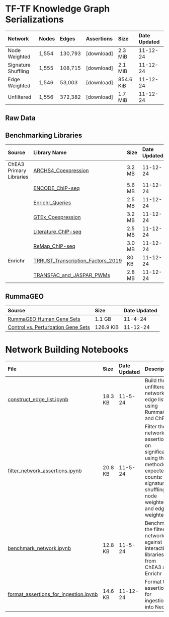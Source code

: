 # TF-TF Knowledge Graph Serializations
| Network | Nodes | Edges | Assertions | Size | Date Updated |
| :--------- | :--------- | :--------- | :--------- | :--------- | :--------- |
| Node Weighted | 1,554 | 130,793 | [download] | 2.3 MiB | 11-12-24 |
| Signature Shuffling | 1,555 | 108,715 | [download] | 2.1 MiB | 11-12-24 |
| Edge Weighted | 1,546 | 53,003 | [download] | 854.6 KiB | 11-12-24 |
| Unfiltered | 1,556 | 372,382 | [download] | 1.7 MiB | 11-12-24 |

## Raw Data
## Benchmarking Libraries
| Source | Library Name | Size | Date Updated |
| :--------- | :--------- | :--------- | :--------- |
| ChEA3 Primary Libraries | [ARCHS4_Coexpression](https://maayanlab.cloud/chea3/assets/tflibs/ARCHS4_Coexpression.gmt) | 3.2 MB | 11-12-24 |
|| [ENCODE_ChIP-seq](https://maayanlab.cloud/chea3/assets/tflibs/ENCODE_ChIP-seq.gmt) | 5.6 MB | 11-12-24 |
|| [Enrichr_Queries](https://maayanlab.cloud/chea3/assets/tflibs/Enrichr_Queries.gmt) | 2.5 MB | 11-12-24 |
|| [GTEx_Coexpression](https://maayanlab.cloud/chea3/assets/tflibs/GTEx_Coexpression.gmt) | 3.2 MB | 11-12-24 |
|| [Literature_ChIP-seq](https://maayanlab.cloud/chea3/assets/tflibs/Literature_ChIP-seq.gmt) | 2.5 MB | 11-12-24 |
|| [ReMap_ChIP-seq](https://maayanlab.cloud/chea3/assets/tflibs/ReMap_ChIP-seq.gmt) | 3.0 MB | 11-12-24 |
| Enrichr | [TRRUST_Transcription_Factors_2019](https://maayanlab.cloud/Enrichr/geneSetLibrary?mode=text&libraryName=TRRUST_Transcription_Factors_2019) | 80 KB | 11-12-24 |
|| [TRANSFAC_and_JASPAR_PWMs](https://maayanlab.cloud/Enrichr/geneSetLibrary?mode=text&libraryName=TRANSFAC_and_JASPAR_PWMs) | 2.8 MB | 11-12-24 |

## RummaGEO 
| Source | Size | Date Updated |
| :--------- | :--------- | :--------- |
| [RummaGEO Human Gene Sets](https://s3.amazonaws.com/maayanlab-public/rummageo/2.5/human-geo-auto.gmt.gz) | 1.1 GB | 11-4-24 |
| [Control vs. Perturbation Gene Sets](https://minio.dev.maayanlab.cloud/hgrn-chear/single_perturbation_gses.txt) | 126.9 KiB | 11-12-24 |

# Network Building Notebooks
| File | Size | Date Updated | Description |
| :--------- | :--------- | :--------- | :--------- |
| [construct_edge_list.ipynb](https://github.com/MaayanLab/TranscriptionNetwork-Demo/blob/main/tf_knowledge_graph/construct_edge_list.ipynb) | 18.3 KB | 11-5-24 | Build the unfiltered network edge list using RummaGEO and ChEA3 |
| [filter_network_assertions.ipynb](https://github.com/MaayanLab/TranscriptionNetwork-Demo/blob/main/tf_knowledge_graph/filter_network_assertions.ipynb) | 20.8 KB | 11-5-24 | Filter the network assertions on significance using three methods of expected counts: signature shuffling, node weighted, and edge weighted |
| [benchmark_network.ipynb](https://github.com/MaayanLab/TranscriptionNetwork-Demo/blob/main/tf_knowledge_graph/benchmark_network.ipynb) | 12.8 KB | 11-5-24 | Benchmark the filtered networks against TF interaction libraries from ChEA3 and Enrichr |
| [format_assertions_for_ingestion.ipynb](https://github.com/MaayanLab/TranscriptionNetwork-Demo/blob/main/tf_knowledge_graph/format_assertions_for_ingestion.ipynb) | 14.6 KB | 11-12-24 | Format the assertions for ingestion into Neo4j |


